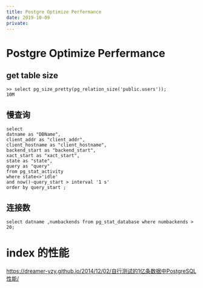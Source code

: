 ```yaml
---
title: Postgre Optimize Perfermance
date: 2019-10-09
private: 
---
```

# Postgre Optimize Perfermance

## get table size

    >> select pg_size_pretty(pg_relation_size('public.users'));
    10M

## 慢查询
    select 
    datname as "DBName",
    client_addr as "client_addr",
    client_hostname as "client_hostname",
    backend_start as "backend_start",
    xact_start as "xact_start",
    state as "state",
    query as "query"
    from pg_stat_activity
    where state<>'idle'
    and now()-query_start > interval '1 s' 
    order by query_start ; 

## 连接数
    select datname ,numbackends from pg_stat_database where numbackends > 20;

# index 的性能
https://dreamer-yzy.github.io/2014/12/02/自行测试的1亿条数据中PostgreSQL性能/

